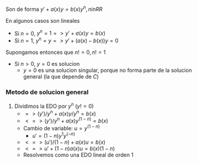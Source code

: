 Son de forma $y'+a(x)y=b(x)y^n , n in RR$

En algunos casos son lineales
- Si $n=0$, $y^n=1 => y'+a(x)y=b(x)$
- Si $n=1$, $y^n=y => y'+(a(x)-b(x))y = 0$

Supongamos entonces que $n != 0, n != 1$ 
- Si $n>0$, $y=0$ es solucion
	- $y=0$ es una solucion singular, porque no forma parte de la solucion general (la que depende de $C$)

### Metodo de solucion general
1. Dividimos la EDO por $y^n$ ($y!=0$)
	- $=> (y')/y^n + a(x) y/y^n = b(x)$
	- $<=> (y')/y^n+a(x)y^(1-n)=b(x)$
	- Cambio de variable: $u=y^(1-n)$ 
		- $u'=(1-n)y^1y^(-n)$
	- $<=>(u')/(1-n)+a(x)u=b(x)$
	- $<=>u'+(1-n)a(x)u=b(x)(1-n)$
	- Resolvemos como una EDO lineal de orden 1
